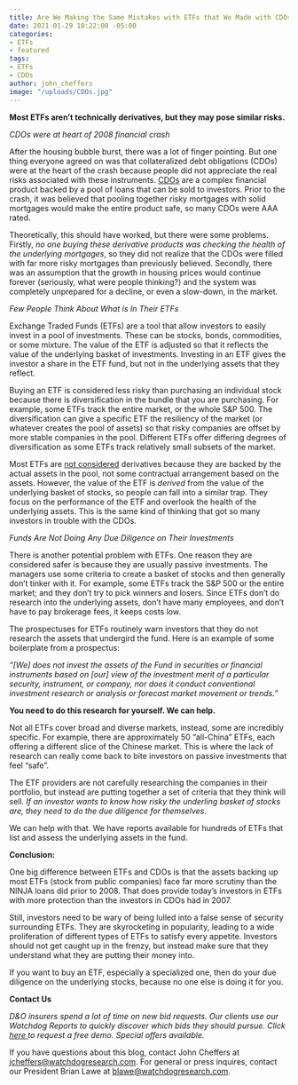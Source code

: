 ```yaml
---
title: Are We Making the Same Mistakes with ETFs that We Made with CDOs?
date: 2021-01-29 10:22:00 -05:00
categories:
- ETFs
- featured
tags:
- ETFs
- CDOs
author: john_cheffers
image: "/uploads/CDOs.jpg"
---
```


**Most ETFs aren’t technically derivatives, but they may pose similar risks.**

*CDOs were at heart of 2008 financial crash*

After the housing bubble burst, there was a lot of finger pointing. But one thing everyone agreed on was that collateralized debt obligations (CDOs) were at the heart of the crash because people did not appreciate the real risks associated with these instruments. [CDOs](https://www.investopedia.com/terms/c/cdo.asp#:\~:text=A%20collateralized%20debt%20obligation%20(CDO)%20is%20a%20complex%20structured%20finance,derived%20from%20another%20underlying%20asset.) are a complex financial product backed by a pool of loans that can be sold to investors. Prior to the crash, it was believed that pooling together risky mortgages with solid mortgages would make the entire product safe, so many CDOs were AAA rated.

Theoretically, this should have worked, but there were some problems. Firstly, *no one buying these derivative products was checking the health of the underlying mortgages*, so they did not realize that the CDOs were filled with far more risky mortgages than previously believed. Secondly, there was an assumption that the growth in housing prices would continue forever (seriously, what were people thinking?) and the system was completely unprepared for a decline, or even a slow-down, in the market.

*Few People Think About What is In Their ETFs*

Exchange Traded Funds (ETFs) are a tool that allow investors to easily invest in a pool of investments. These can be stocks, bonds, commodities, or some mixture. The value of the ETF is adjusted so that it reflects the value of the underlying basket of investments. Investing in an ETF gives the investor a share in the ETF fund, but not in the underlying assets that they reflect.

Buying an ETF is considered less risky than purchasing an individual stock because there is diversification in the bundle that you are purchasing. For example, some ETFs track the entire market, or the whole S&P 500. The diversification can give a specific ETF the resiliency of the market (or whatever creates the pool of assets) so that risky companies are offset by more stable companies in the pool. Different ETFs offer differing degrees of diversification as some ETFs track relatively small subsets of the market.

Most ETFs are [not considered](https://www.investopedia.com/ask/answers/102815/are-etfs-considered-derivatives.asp#:\~:text=The%20short%20answer%20is%20that,not%20considered%20to%20be%20derivatives.&text=Generally%20speaking%2C%20ETFs%20are%20not,leveraged%20ETFs%20and%20inverse%20ETFs.) derivatives because they are backed by the actual assets in the pool, not some contractual arrangement based on the assets. However, the value of the ETF is *derived* from the value of the underlying basket of stocks, so people can fall into a similar trap. They focus on the performance of the ETF and overlook the health of the underlying assets. This is the same kind of thinking that got so many investors in trouble with the CDOs.

*Funds Are Not Doing Any Due Diligence on Their Investments*

There is another potential problem with ETFs. One reason they are considered safer is because they are usually passive investments. The managers use some criteria to create a basket of stocks and then generally don’t tinker with it. For example, some ETFs track the S&P 500 or the entire market; and they don’t try to pick winners and losers. Since ETFs don’t do research into the underlying assets, don’t have many employees, and don’t have to pay brokerage fees, it keeps costs low.

The prospectuses for ETFs routinely warn investors that they do not research the assets that undergird the fund. Here is an example of some boilerplate from a prospectus:

*“\[We\] does not invest the assets of the Fund in securities or financial instruments based on \[our\] view of the investment merit of a particular security, instrument, or company, nor does it conduct conventional investment research or analysis or forecast market movement or trends.”*

**You need to do this research for yourself. We can help.**

Not all ETFs cover broad and diverse markets, instead, some are incredibly specific. For example, there are approximately 50 “all-China” ETFs, each offering a different slice of the Chinese market. This is where the lack of research can really come back to bite investors on passive investments that feel “safe”.

The ETF providers are not carefully researching the companies in their portfolio, but instead are putting together a set of criteria that they think will sell. *If an investor wants to know how risky the underling basket of stocks are, they need to do the due diligence for themselves*.

We can help with that. We have reports available for hundreds of ETFs that list and assess the underlying assets in the fund.

**Conclusion:**

One big difference between ETFs and CDOs is that the assets backing up most ETFs (stock from public companies) face far more scrutiny than the NINJA loans did prior to 2008. That does provide today’s investors in ETFs with more protection than the investors in CDOs had in 2007.

Still, investors need to be wary of being lulled into a false sense of security surrounding ETFs. They are skyrocketing in popularity, leading to a wide proliferation of different types of ETFs to satisfy every appetite. Investors should not get caught up in the frenzy, but instead make sure that they understand what they are putting their money into.

If you want to buy an ETF, especially a specialized one, then do your due diligence on the underlying stocks, because no one else is doing it for you.

**Contact Us**

*D&O insurers spend a lot of time on new bid requests. Our clients use our Watchdog Reports to quickly discover which bids they should pursue. Click [here ](http://ec2-52-26-194-35.us-west-2.compute.amazonaws.com/x/d?c=10148055&l=8f486791-a4a8-4367-af11-bf1f39ebc6c7&r=dc393d8e-9c53-4da8-a628-9317a0b2abeb) to request a free demo. Special offers available.*

If you have questions about this blog, contact John Cheffers at jcheffers@watchdogresearch.com. For general or press inquires, contact our President Brian Lawe at blawe@watchdogresearch.com.